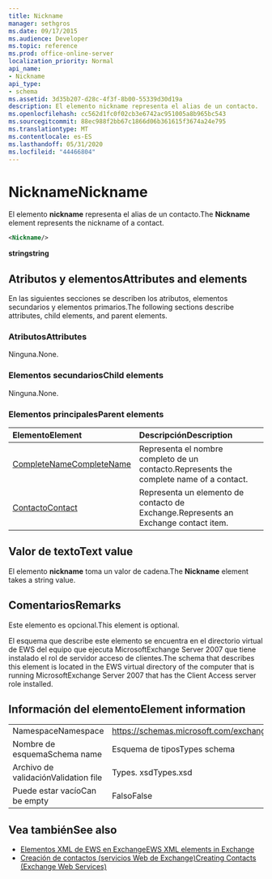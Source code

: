 ```yaml
---
title: Nickname
manager: sethgros
ms.date: 09/17/2015
ms.audience: Developer
ms.topic: reference
ms.prod: office-online-server
localization_priority: Normal
api_name:
- Nickname
api_type:
- schema
ms.assetid: 3d35b207-d28c-4f3f-8b00-55339d30d19a
description: El elemento nickname representa el alias de un contacto.
ms.openlocfilehash: cc562d1fc0f02cb3e6742ac951005a8b965bc543
ms.sourcegitcommit: 88ec988f2bb67c1866d06b361615f3674a24e795
ms.translationtype: MT
ms.contentlocale: es-ES
ms.lasthandoff: 05/31/2020
ms.locfileid: "44466804"
---
```

# <a name="nickname"></a><span data-ttu-id="808fb-103">Nickname</span><span class="sxs-lookup"><span data-stu-id="808fb-103">Nickname</span></span>

<span data-ttu-id="808fb-104">El elemento **nickname** representa el alias de un contacto.</span><span class="sxs-lookup"><span data-stu-id="808fb-104">The **Nickname** element represents the nickname of a contact.</span></span> 
  
```xml
<Nickname/>
```

<span data-ttu-id="808fb-105">**string**</span><span class="sxs-lookup"><span data-stu-id="808fb-105">**string**</span></span>

## <a name="attributes-and-elements"></a><span data-ttu-id="808fb-106">Atributos y elementos</span><span class="sxs-lookup"><span data-stu-id="808fb-106">Attributes and elements</span></span>

<span data-ttu-id="808fb-107">En las siguientes secciones se describen los atributos, elementos secundarios y elementos primarios.</span><span class="sxs-lookup"><span data-stu-id="808fb-107">The following sections describe attributes, child elements, and parent elements.</span></span>
  
### <a name="attributes"></a><span data-ttu-id="808fb-108">Atributos</span><span class="sxs-lookup"><span data-stu-id="808fb-108">Attributes</span></span>

<span data-ttu-id="808fb-109">Ninguna.</span><span class="sxs-lookup"><span data-stu-id="808fb-109">None.</span></span>
  
### <a name="child-elements"></a><span data-ttu-id="808fb-110">Elementos secundarios</span><span class="sxs-lookup"><span data-stu-id="808fb-110">Child elements</span></span>

<span data-ttu-id="808fb-111">Ninguna.</span><span class="sxs-lookup"><span data-stu-id="808fb-111">None.</span></span>
  
### <a name="parent-elements"></a><span data-ttu-id="808fb-112">Elementos principales</span><span class="sxs-lookup"><span data-stu-id="808fb-112">Parent elements</span></span>

|<span data-ttu-id="808fb-113">**Elemento**</span><span class="sxs-lookup"><span data-stu-id="808fb-113">**Element**</span></span>|<span data-ttu-id="808fb-114">**Descripción**</span><span class="sxs-lookup"><span data-stu-id="808fb-114">**Description**</span></span>|
|:-----|:-----|
|[<span data-ttu-id="808fb-115">CompleteName</span><span class="sxs-lookup"><span data-stu-id="808fb-115">CompleteName</span></span>](completename.md) <br/> |<span data-ttu-id="808fb-116">Representa el nombre completo de un contacto.</span><span class="sxs-lookup"><span data-stu-id="808fb-116">Represents the complete name of a contact.</span></span>  <br/> |
|[<span data-ttu-id="808fb-117">Contacto</span><span class="sxs-lookup"><span data-stu-id="808fb-117">Contact</span></span>](contact.md) <br/> |<span data-ttu-id="808fb-118">Representa un elemento de contacto de Exchange.</span><span class="sxs-lookup"><span data-stu-id="808fb-118">Represents an Exchange contact item.</span></span>  <br/> |
   
## <a name="text-value"></a><span data-ttu-id="808fb-119">Valor de texto</span><span class="sxs-lookup"><span data-stu-id="808fb-119">Text value</span></span>

<span data-ttu-id="808fb-120">El elemento **nickname** toma un valor de cadena.</span><span class="sxs-lookup"><span data-stu-id="808fb-120">The **Nickname** element takes a string value.</span></span> 
  
## <a name="remarks"></a><span data-ttu-id="808fb-121">Comentarios</span><span class="sxs-lookup"><span data-stu-id="808fb-121">Remarks</span></span>

<span data-ttu-id="808fb-122">Este elemento es opcional.</span><span class="sxs-lookup"><span data-stu-id="808fb-122">This element is optional.</span></span>
  
<span data-ttu-id="808fb-123">El esquema que describe este elemento se encuentra en el directorio virtual de EWS del equipo que ejecuta MicrosoftExchange Server 2007 que tiene instalado el rol de servidor acceso de clientes.</span><span class="sxs-lookup"><span data-stu-id="808fb-123">The schema that describes this element is located in the EWS virtual directory of the computer that is running MicrosoftExchange Server 2007 that has the Client Access server role installed.</span></span>
  
## <a name="element-information"></a><span data-ttu-id="808fb-124">Información del elemento</span><span class="sxs-lookup"><span data-stu-id="808fb-124">Element information</span></span>

|||
|:-----|:-----|
|<span data-ttu-id="808fb-125">Namespace</span><span class="sxs-lookup"><span data-stu-id="808fb-125">Namespace</span></span>  <br/> |https://schemas.microsoft.com/exchange/services/2006/types  <br/> |
|<span data-ttu-id="808fb-126">Nombre de esquema</span><span class="sxs-lookup"><span data-stu-id="808fb-126">Schema name</span></span>  <br/> |<span data-ttu-id="808fb-127">Esquema de tipos</span><span class="sxs-lookup"><span data-stu-id="808fb-127">Types schema</span></span>  <br/> |
|<span data-ttu-id="808fb-128">Archivo de validación</span><span class="sxs-lookup"><span data-stu-id="808fb-128">Validation file</span></span>  <br/> |<span data-ttu-id="808fb-129">Types. xsd</span><span class="sxs-lookup"><span data-stu-id="808fb-129">Types.xsd</span></span>  <br/> |
|<span data-ttu-id="808fb-130">Puede estar vacío</span><span class="sxs-lookup"><span data-stu-id="808fb-130">Can be empty</span></span>  <br/> |<span data-ttu-id="808fb-131">Falso</span><span class="sxs-lookup"><span data-stu-id="808fb-131">False</span></span>  <br/> |
   
## <a name="see-also"></a><span data-ttu-id="808fb-132">Vea también</span><span class="sxs-lookup"><span data-stu-id="808fb-132">See also</span></span>

- [<span data-ttu-id="808fb-133">Elementos XML de EWS en Exchange</span><span class="sxs-lookup"><span data-stu-id="808fb-133">EWS XML elements in Exchange</span></span>](ews-xml-elements-in-exchange.md)
- [<span data-ttu-id="808fb-134">Creación de contactos (servicios Web de Exchange)</span><span class="sxs-lookup"><span data-stu-id="808fb-134">Creating Contacts (Exchange Web Services)</span></span>](https://msdn.microsoft.com/library/4845917e-70d1-481c-bbd7-011ec6571789%28Office.15%29.aspx)

